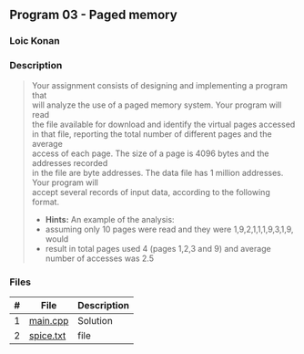 ## Program 03 - Paged memory

### Loic Konan

### Description

> Your assignment consists of designing and implementing a program that<br>
> will analyze the use of a paged memory system. Your program will read<br>
> the file available for download and identify the virtual pages accessed<br>
> in that file, reporting the total number of different pages and the average<br>
> access of each page. The size of a page is 4096 bytes and the addresses recorded<br>
> in the file are byte addresses. The data file has 1 million addresses. Your program will<br>
> accept several records of input data, according to the following format.<br>
>
> - **Hints:** An example of the analysis:
> - assuming only 10 pages were read and they were 1,9,2,1,1,1,9,3,1,9, would
> - result in total pages used 4 (pages 1,2,3 and 9) and average number of accesses was 2.5

### Files

|   #   | File                   | Description |
| :---: | ---------------------- | ----------- |
|   1   | [main.cpp](main.cpp)   | Solution    |
|   2   | [spice.txt](spice.txt) | file        |
